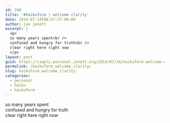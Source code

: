 ```yaml
---
id: 248
title: '#haikuform | welcome clarity'
date: 2014-07-14T08:57:37-04:00
author: joe jenett
excerpt: |
  <p>
  so many years spent<br />
  confused and hungry for truth<br />
  clear right here right now
  </p>
layout: post
guid: https://simply.personal.jenett.org/2014/07/14/haikuform-welcome-clarity/
permalink: /haikuform_welcome_clarity/
slug: haikuform_welcome_clarity
categories:
  - personal
  - haiku
  - haikuform
---
```

so many years spent  
confused and hungry for truth  
clear right here right now